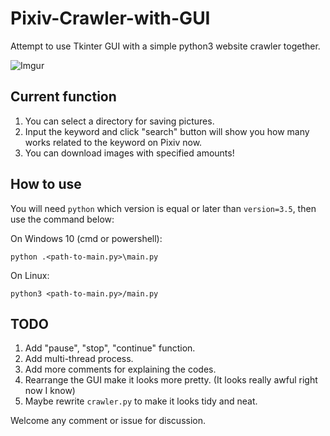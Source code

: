 # Pixiv-Crawler-with-GUI

Attempt to use Tkinter GUI with a simple python3 website crawler together.

![Imgur](https://i.imgur.com/k2Y4I7E.jpg)

## Current function

1. You can select a directory for saving pictures.
2. Input the keyword and click "search" button will show you how many works related to the keyword on Pixiv now.
3. You can download images with specified amounts!

## How to use

You will need `python` which version is equal or later than `version=3.5`, then use the command below:

On Windows 10 (cmd or powershell):

`python .<path-to-main.py>\main.py`

On Linux:

`python3 <path-to-main.py>/main.py`

## TODO

1. Add "pause", "stop", "continue" function.
2. Add multi-thread process.
3. Add more comments for explaining the codes.
4. Rearrange the GUI make it looks more pretty. (It looks really awful right now I know)
5. Maybe rewrite `crawler.py` to make it looks tidy and neat.

Welcome any comment or issue for discussion.
